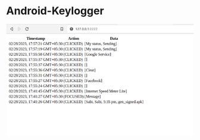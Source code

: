 # Android-Keylogger

<p> </p>
<img src="./Screenshot%20from%202023-02-28%2018-04-24.png" alt="Sorry " weight="50%" height="50%">
